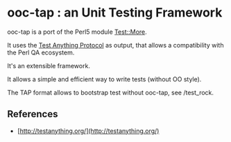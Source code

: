 
ooc-tap : an Unit Testing Framework
===================================

ooc-tap is a port of the Perl5 module [Test::More](http://search.cpan.org/~mschwern/Test-Simple/).

It uses the [Test Anything Protocol](http://en.wikipedia.org/wiki/Test_Anything_Protocol) as output,
that allows a compatibility with the Perl QA ecosystem.

It's an extensible framework.

It allows a simple and efficient way to write tests (without OO style).

The TAP format allows to bootstrap test without ooc-tap, see /test_rock.

References
----------

- [http://testanything.org/](http://testanything.org/)

